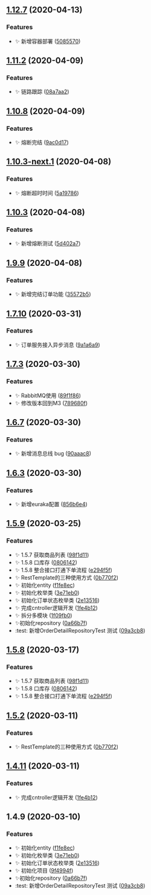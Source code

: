 ## [1.12.7](https://github.com/jason-live/scloud-order/compare/v1.11.2...v1.12.7) (2020-04-13)


### Features

* :sparkles: 新增容器部署 ([5085570](https://github.com/jason-live/scloud-order/commit/5085570d26acf7db623c479d40d9288589cc6c73))



## [1.11.2](https://github.com/jason-live/scloud-order/compare/v1.10.8...v1.11.2) (2020-04-09)


### Features

* :sparkles: 链路跟踪 ([08a7aa2](https://github.com/jason-live/scloud-order/commit/08a7aa221c2fc0b3c03fed8febe65fae7ff174c2))



## [1.10.8](https://github.com/jason-live/scloud-order/compare/v1.10.3-next.1...v1.10.8) (2020-04-09)


### Features

* :sparkles: 熔断完结 ([9ac0d17](https://github.com/jason-live/scloud-order/commit/9ac0d1722a4c80330adca401e66012433b1b84c3))



## [1.10.3-next.1](https://github.com/jason-live/scloud-order/compare/v1.10.3...v1.10.3-next.1) (2020-04-08)


### Features

* :sparkles: 熔断超时时间 ([5a19786](https://github.com/jason-live/scloud-order/commit/5a19786ee31d5aa991ae0478edeb88aabeb38d47))



## [1.10.3](https://github.com/jason-live/scloud-order/compare/v1.9.9...v1.10.3) (2020-04-08)


### Features

* :sparkles: 新增熔断测试 ([5d402a7](https://github.com/jason-live/scloud-order/commit/5d402a7739f25c0a866e88912defc5e391e448d7))



## [1.9.9](https://github.com/jason-live/scloud-order/compare/v1.7.10...v1.9.9) (2020-04-08)


### Features

* :sparkles: 新增完结订单功能 ([35572b5](https://github.com/jason-live/scloud-order/commit/35572b5df5e329cad6073db231d5163c6a09bb1a))



## [1.7.10](https://github.com/jason-live/scloud-order/compare/v1.7.3...v1.7.10) (2020-03-31)


### Features

* :sparkles: 订单服务接入异步消息 ([9a1a6a9](https://github.com/jason-live/scloud-order/commit/9a1a6a9e8098738a2bcc9cd28250a9584f5c36ff))



## [1.7.3](https://github.com/jason-live/scloud-order/compare/v1.6.7...v1.7.3) (2020-03-30)


### Features

* :sparkles: RabbitMQ使用 ([89f1f86](https://github.com/jason-live/scloud-order/commit/89f1f867de9dcc94f93d68fea432c83581c2f84d))
* :sparkles: 修改版本回到M3 ([789680f](https://github.com/jason-live/scloud-order/commit/789680faa30370688928ed9b859b681213799e3c))



## [1.6.7](https://github.com/jason-live/scloud-order/compare/v1.6.3...v1.6.7) (2020-03-30)


### Features

* :sparkles: 新增消息总线 bug ([90aaac8](https://github.com/jason-live/scloud-order/commit/90aaac803746a0c5cf03822148e30b0975952e15))



## [1.6.3](https://github.com/jason-live/scloud-order/compare/v1.5.9...v1.6.3) (2020-03-30)


### Features

* :sparkles: 新增euraka配置 ([856b6e4](https://github.com/jason-live/scloud-order/commit/856b6e4383238de349b1a84a913b6664d552be4c))



## [1.5.9](https://github.com/jason-live/scloud-order/compare/v1.0.0...v1.5.9) (2020-03-25)


### Features

* :sparkles: 1.5.7 获取商品列表 ([98f1d11](https://github.com/jason-live/scloud-order/commit/98f1d110035a9243fa462db5014e574cb723405c))
* :sparkles: 1.5.8 口库存 ([0806142](https://github.com/jason-live/scloud-order/commit/08061423f1fd3b4748921f067831adae908e1e95))
* :sparkles: 1.5.8 整合接口打通下单流程 ([e294f5f](https://github.com/jason-live/scloud-order/commit/e294f5f1dee8167686c3532e7dc028de769decc4))
* :sparkles: RestTemplate的三种使用方式 ([0b770f2](https://github.com/jason-live/scloud-order/commit/0b770f2043738e5305a79b5f3640e12e24d8de1b))
* :sparkles: 初始化entity ([f1fe8ec](https://github.com/jason-live/scloud-order/commit/f1fe8eccc1c98426ba13fa161da92300e53a920f))
* :sparkles: 初始化枚举类 ([3e71eb0](https://github.com/jason-live/scloud-order/commit/3e71eb06ae86f60dba921f65ef5c1b5fb19d152f))
* :sparkles: 初始化订单状态枚举类 ([2e13516](https://github.com/jason-live/scloud-order/commit/2e1351620cb015700b22d6539cef8e7a62ed3f87))
* :sparkles: 完成cntroller逻辑开发 ([1fe4b12](https://github.com/jason-live/scloud-order/commit/1fe4b12ce2795ad3117309f629f17343bc23bbc3))
* :sparkles: 拆分多模块 ([1f09fb0](https://github.com/jason-live/scloud-order/commit/1f09fb05fed766ee1c72333c78453c0430c2b79c))
* :sparkles:初始化repository ([0a66b7f](https://github.com/jason-live/scloud-order/commit/0a66b7f49a7ab59e7b4146020671d78d66707247))
* :test: 新增OrderDetailRepositoryTest 测试 ([09a3cb8](https://github.com/jason-live/scloud-order/commit/09a3cb82ddf3a2dd1344948ae6ac33a39a620d78))



## [1.5.8](https://github.com/jason-live/scloud-order/compare/v1.5.2...v1.5.8) (2020-03-17)


### Features

* :sparkles: 1.5.7 获取商品列表 ([98f1d11](https://github.com/jason-live/scloud-order/commit/98f1d110035a9243fa462db5014e574cb723405c))
* :sparkles: 1.5.8 口库存 ([0806142](https://github.com/jason-live/scloud-order/commit/08061423f1fd3b4748921f067831adae908e1e95))
* :sparkles: 1.5.8 整合接口打通下单流程 ([e294f5f](https://github.com/jason-live/scloud-order/commit/e294f5f1dee8167686c3532e7dc028de769decc4))



## [1.5.2](https://github.com/jason-live/scloud-order/compare/v1.4.11...v1.5.2) (2020-03-11)


### Features

* :sparkles: RestTemplate的三种使用方式 ([0b770f2](https://github.com/jason-live/scloud-order/commit/0b770f2043738e5305a79b5f3640e12e24d8de1b))



## [1.4.11](https://github.com/jason-live/scloud-order/compare/v1.4.9...v1.4.11) (2020-03-11)


### Features

* :sparkles: 完成cntroller逻辑开发 ([1fe4b12](https://github.com/jason-live/scloud-order/commit/1fe4b12ce2795ad3117309f629f17343bc23bbc3))



## 1.4.9 (2020-03-10)


### Features

* :sparkles: 初始化entity ([f1fe8ec](https://github.com/jason-live/scloud-order/commit/f1fe8eccc1c98426ba13fa161da92300e53a920f))
* :sparkles: 初始化枚举类 ([3e71eb0](https://github.com/jason-live/scloud-order/commit/3e71eb06ae86f60dba921f65ef5c1b5fb19d152f))
* :sparkles: 初始化订单状态枚举类 ([2e13516](https://github.com/jason-live/scloud-order/commit/2e1351620cb015700b22d6539cef8e7a62ed3f87))
* :sparkles: 初始化项目 ([9f4994f](https://github.com/jason-live/scloud-order/commit/9f4994f7ae8b1e97426871412babb104f514bf2a))
* :sparkles:初始化repository ([0a66b7f](https://github.com/jason-live/scloud-order/commit/0a66b7f49a7ab59e7b4146020671d78d66707247))
* :test: 新增OrderDetailRepositoryTest 测试 ([09a3cb8](https://github.com/jason-live/scloud-order/commit/09a3cb82ddf3a2dd1344948ae6ac33a39a620d78))




